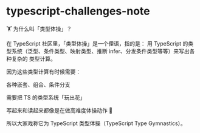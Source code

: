 # typescript-challenges-note
🏋️ 为什么叫「类型体操」？

在 TypeScript 社区里，「类型体操」是一个俚语，指的是：
用 TypeScript 的类型系统（泛型、条件类型、映射类型、推断 infer、分发条件类型等等）来写出各种复杂的 类型计算。

因为这些类型计算有时候需要：

各种嵌套、组合、条件分支

需要把 TS 的类型系统「玩出花」

写起来和读起来都像是在做高难度体操动作 🤸

所以大家戏称它为 TypeScript 类型体操（TypeScript Type Gymnastics）。